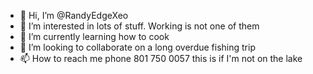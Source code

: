 - 👋 Hi, I’m @RandyEdgeXeo
- 👀 I’m interested in lots of stuff. Working is not one of them
- 🌱 I’m currently learning how to cook
- 💞️ I’m looking to collaborate on a long overdue fishing trip
- 📫 How to reach me phone 801 750 0057  this is if I'm not on the lake

<!---
RandyEdgeXeo/RandyEdgeXeo is a ✨ special ✨ repository because its `README.md` (this file) appears on your GitHub profile.
You can click the Preview link to take a look at your changes.
--->
